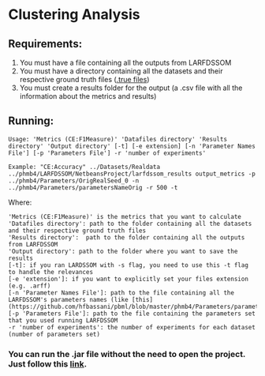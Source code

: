 # Clustering Analysis

## Requirements:

1. You must have a file containing all the outputs from LARFDSSOM
2. You must have a directory containing all the datasets and their respective ground truth files ([.true files](https://github.com/hfbassani/pbml/tree/master/Datasets/Realdata))
3. You must create a results folder for the output (a .csv file with all the information about the metrics and results)

## Running:

```
Usage: 'Metrics (CE:F1Measure)' 'Datafiles directory' 'Results directory' 'Output directory' [-t] [-e extension] [-n 'Parameter Names File'] [-p 'Parameters File'] -r 'number of experiments'

Example: "CE:Accuracy" ../Datasets/Realdata ../phmb4/LARFDSSOM/NetbeansProject/larfdssom_results output_metrics -p ../phmb4/Parameters/OrigRealSeed_0 -n ../phmb4/Parameters/parametersNameOrig -r 500 -t
```

Where:

```
'Metrics (CE:F1Measure)' is the metrics that you want to calculate
'Datafiles directory': path to the folder containing all the datasets and their respective ground truth files
'Results directory':  path to the folder containing all the outputs from LARFDSSOM
'Output directory': path to the folder where you want to save the results
[-t]: if you ran LARDSSOM with -s flag, you need to use this -t flag to handle the relevances
[-e 'extension']: if you want to explicitly set your files extension (e.g. .arff)
[-n 'Parameter Names File']: path to the file containing all the LARFDSSOM's parameters names (like [this](https://github.com/hfbassani/pbml/blob/master/phmb4/Parameters/parametersNameOrig))
[-p 'Parameters File']: path to the file containing the parameters set that you used running LARFDSSOM
-r 'number of experiments': the number of experiments for each dataset (number of parameters set)

```

### You can run the .jar file without the need to open the project. Just follow this [link](https://github.com/hfbassani/pbml/tree/master/Executables).
